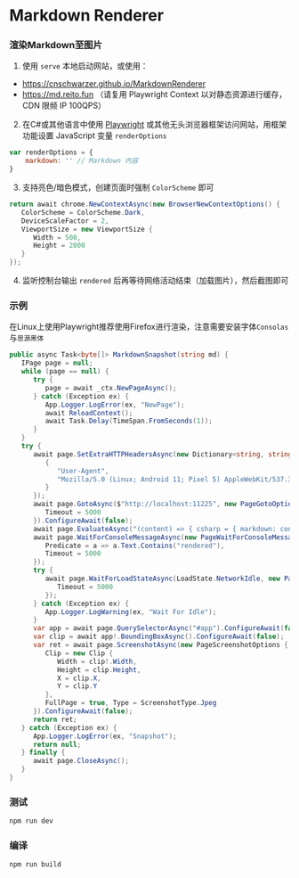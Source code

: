 # Markdown Renderer

### 渲染Markdown至图片

1. 使用 `serve` 本地启动网站，或使用：
- https://cnschwarzer.github.io/MarkdownRenderer
- https://md.reito.fun （请复用 Playwright Context 以对静态资源进行缓存，CDN 限频 IP 100QPS）

2. 在C#或其他语言中使用 [Playwright](https://playwright.dev/) 或其他无头浏览器框架访问网站，用框架功能设置 JavaScript 变量 `renderOptions`

```js
var renderOptions = {
    markdown: '' // Markdown 内容
} 
```

3. 支持亮色/暗色模式，创建页面时强制 `ColorScheme` 即可

```c#
return await chrome.NewContextAsync(new BrowserNewContextOptions() {
   ColorScheme = ColorScheme.Dark,
   DeviceScaleFactor = 2,
   ViewportSize = new ViewportSize {
      Width = 500,
      Height = 2000
   }
});
```

4. 监听控制台输出 `rendered` 后再等待网络活动结束（加载图片），然后截图即可

### 示例

在Linux上使用Playwright推荐使用Firefox进行渲染，注意需要安装字体`Consolas`与`思源黑体`

```c#
public async Task<byte[]> MarkdownSnapshot(string md) { 
   IPage page = null;
   while (page == null) {
      try {
         page = await _ctx.NewPageAsync();
      } catch (Exception ex) {
         App.Logger.LogError(ex, "NewPage");
         await ReloadContext();
         await Task.Delay(TimeSpan.FromSeconds(1));
      }
   }
   try {
      await page.SetExtraHTTPHeadersAsync(new Dictionary<string, string> {
         {
            "User-Agent",
            "Mozilla/5.0 (Linux; Android 11; Pixel 5) AppleWebKit/537.36 (KHTML, like Gecko) Chrome/90.0.4430.91 Mobile Safari/537.36"
         }
      });
      await page.GotoAsync($"http://localhost:11225", new PageGotoOptions() {
         Timeout = 5000
      }).ConfigureAwait(false);
      await page.EvaluateAsync("(content) => { csharp = { markdown: content } }", md);
      await page.WaitForConsoleMessageAsync(new PageWaitForConsoleMessageOptions() {
         Predicate = a => a.Text.Contains("rendered"),
         Timeout = 5000
      });
      try {
         await page.WaitForLoadStateAsync(LoadState.NetworkIdle, new PageWaitForLoadStateOptions() {
            Timeout = 5000
         });
      } catch (Exception ex) {
         App.Logger.LogWarning(ex, "Wait For Idle");
      }
      var app = await page.QuerySelectorAsync("#app").ConfigureAwait(false);
      var clip = await app!.BoundingBoxAsync().ConfigureAwait(false);
      var ret = await page.ScreenshotAsync(new PageScreenshotOptions {
         Clip = new Clip {
            Width = clip!.Width,
            Height = clip.Height,
            X = clip.X,
            Y = clip.Y
         },
         FullPage = true, Type = ScreenshotType.Jpeg
      }).ConfigureAwait(false);
      return ret;
   } catch (Exception ex) {
      App.Logger.LogError(ex, "Snapshot");
      return null;
   } finally {
      await page.CloseAsync();
   }
}
```

### 测试

```sh
npm run dev
```

### 编译

```sh
npm run build
```
